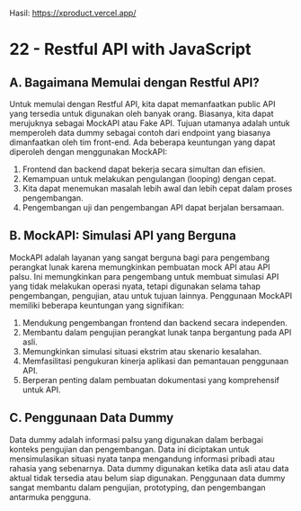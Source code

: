 Hasil: https://xproduct.vercel.app/

# 22 - Restful API with JavaScript

## A. Bagaimana Memulai dengan Restful API?

Untuk memulai dengan Restful API, kita dapat memanfaatkan public API yang tersedia untuk digunakan oleh banyak orang. Biasanya, kita dapat merujuknya sebagai MockAPI atau Fake API. Tujuan utamanya adalah untuk memperoleh data dummy sebagai contoh dari endpoint yang biasanya dimanfaatkan oleh tim front-end. Ada beberapa keuntungan yang dapat diperoleh dengan menggunakan MockAPI:

1. Frontend dan backend dapat bekerja secara simultan dan efisien.
2. Kemampuan untuk melakukan pengulangan (looping) dengan cepat.
3. Kita dapat menemukan masalah lebih awal dan lebih cepat dalam proses pengembangan.
4. Pengembangan uji dan pengembangan API dapat berjalan bersamaan.

## B. MockAPI: Simulasi API yang Berguna

MockAPI adalah layanan yang sangat berguna bagi para pengembang perangkat lunak karena memungkinkan pembuatan mock API atau API palsu. Ini memungkinkan para pengembang untuk membuat simulasi API yang tidak melakukan operasi nyata, tetapi digunakan selama tahap pengembangan, pengujian, atau untuk tujuan lainnya. Penggunaan MockAPI memiliki beberapa keuntungan yang signifikan:

1. Mendukung pengembangan frontend dan backend secara independen.
2. Membantu dalam pengujian perangkat lunak tanpa bergantung pada API asli.
3. Memungkinkan simulasi situasi ekstrim atau skenario kesalahan.
4. Memfasilitasi pengukuran kinerja aplikasi dan pemantauan penggunaan API.
5. Berperan penting dalam pembuatan dokumentasi yang komprehensif untuk API.

## C. Penggunaan Data Dummy

Data dummy adalah informasi palsu yang digunakan dalam berbagai konteks pengujian dan pengembangan. Data ini diciptakan untuk mensimulasikan situasi nyata tanpa mengandung informasi pribadi atau rahasia yang sebenarnya. Data dummy digunakan ketika data asli atau data aktual tidak tersedia atau belum siap digunakan. Penggunaan data dummy sangat membantu dalam pengujian, prototyping, dan pengembangan antarmuka pengguna.
